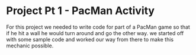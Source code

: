 # Project Pt 1 - PacMan Activity
For this project we needed to write code for part of a PacMan game so that if he hit a wall he would turn around and go the other way. we started off with some sample code and worked our way from there to make this mechanic possible.